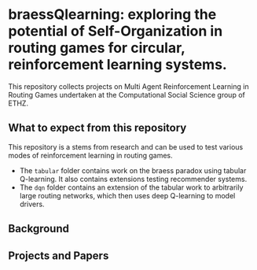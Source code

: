 # braessQlearning: exploring the potential of Self-Organization in routing games for circular, reinforcement learning systems.

This repository collects projects on Multi Agent Reinforcement Learning in Routing Games undertaken at the Computational Social Science group of ETHZ.

## What to expect from this repository
This repository is a stems from research and can be used to test various modes of reinforcement learning in routing games.  

- The `tabular` folder contains work on the braess paradox using tabular Q-learning. It also contains extensions testing recommender systems.
- The `dqn` folder contains an extension of the tabular work to arbitrarily large routing networks, which then uses deep Q-learning to model drivers.

## Background

## Projects and Papers

